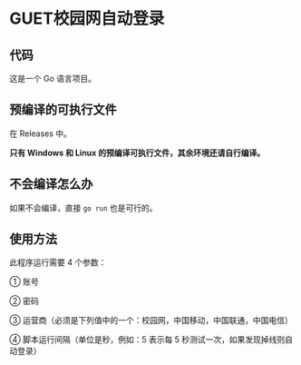 # GUET校园网自动登录

## 代码

这是一个 Go 语言项目。

## 预编译的可执行文件

在 Releases 中。

**只有 Windows 和 Linux 的预编译可执行文件，其余环境还请自行编译。**

## 不会编译怎么办

如果不会编译，直接 `go run` 也是可行的。

## 使用方法

此程序运行需要 4 个参数：

① 账号

② 密码

③ 运营商（必须是下列值中的一个：校园网，中国移动，中国联通，中国电信）

④ 脚本运行间隔（单位是秒，例如：5 表示每 5 秒测试一次，如果发现掉线则自动登录）